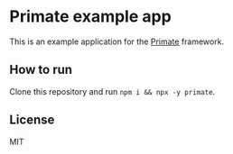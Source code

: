 # Primate example app

This is an example application for the [Primate][primate] framework.

## How to run

Clone this repository and run `npm i && npx -y primate`.

## License

MIT

[primate]: https://github.com/primatejs/primate
